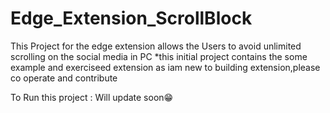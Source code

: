 # Edge_Extension_ScrollBlock
This Project for the edge extension allows the Users to avoid unlimited scrolling on the social media in PC
*this initial project contains the some example and exerciseed extension as iam new to building extension,please co operate and contribute 

To Run this project : Will update soon😁